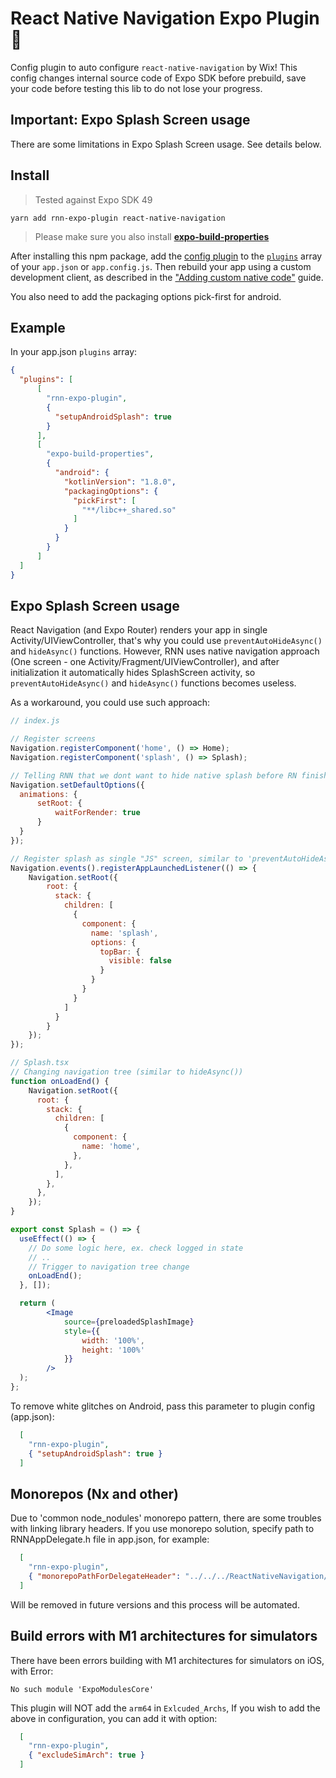 # React Native Navigation Expo Plugin 🧭
Config plugin to auto configure `react-native-navigation` by Wix!
This config changes internal source code of Expo SDK before prebuild, save your code before testing this lib to do not lose your progress.

## Important: Expo Splash Screen usage

There are some limitations in Expo Splash Screen usage. See details below.

## Install

> Tested against Expo SDK 49

```
yarn add rnn-expo-plugin react-native-navigation
```

> Please make sure you also install   **[expo-build-properties](https://docs.expo.dev/versions/latest/sdk/build-properties/)**

After installing this npm package, add the [config plugin](https://docs.expo.io/guides/config-plugins/) to the [`plugins`](https://docs.expo.io/versions/latest/config/app/#plugins) array of your `app.json` or `app.config.js`. Then rebuild your app using a custom development client, as described in the ["Adding custom native code"](https://docs.expo.io/workflow/customizing/) guide.

You also need to add the packaging options pick-first for android.

## Example

In your app.json `plugins` array:

```json
{
  "plugins": [
      [
        "rnn-expo-plugin",
        {
          "setupAndroidSplash": true
        }
      ],
      [
        "expo-build-properties",
        {
          "android": {
            "kotlinVersion": "1.8.0",
            "packagingOptions": {
              "pickFirst": [
                "**/libc++_shared.so"
              ]
            }
          }
        }
      ]
  ]
}
```

## Expo Splash Screen usage

React Navigation (and Expo Router) renders your app in single Activity/UIViewController, that's why you could use `preventAutoHideAsync()` and `hideAsync()` functions. However, RNN uses native navigation approach (One screen - one Activity/Fragment/UIViewController), and after initialization it automatically hides SplashScreen activity, so `preventAutoHideAsync()` and `hideAsync()` functions becomes useless.

As a workaround, you could use such approach:
```jsx
// index.js

// Register screens
Navigation.registerComponent('home', () => Home);
Navigation.registerComponent('splash', () => Splash);

// Telling RNN that we dont want to hide native splash before RN finishes initial render, this helps to remove white flashes/glitches
Navigation.setDefaultOptions({
  animations: {
      setRoot: {
          waitForRender: true
      }
  }
});

// Register splash as single "JS" screen, similar to 'preventAutoHideAsync'
Navigation.events().registerAppLaunchedListener(() => {
    Navigation.setRoot({
        root: {
          stack: {
            children: [
              {
                component: {
                  name: 'splash',
                  options: {
                    topBar: {
                      visible: false
                    }
                  }
                }
              }
            ]
          }
        }
    });
});

// Splash.tsx
// Changing navigation tree (similar to hideAsync())
function onLoadEnd() {
    Navigation.setRoot({
      root: {
        stack: {
          children: [
            {
              component: {
                name: 'home',
              },
            },
          ],
        },
      },
    });
}

export const Splash = () => {
  useEffect(() => {
    // Do some logic here, ex. check logged in state
    // ..
    // Trigger to navigation tree change
    onLoadEnd();
  }, []);

  return (
        <Image
            source={preloadedSplashImage}
            style={{
                width: '100%',
                height: '100%'
            }}
        />
  );
};
```
To remove white glitches on Android, pass this parameter to plugin config (app.json):
```json
  [
    "rnn-expo-plugin",
    { "setupAndroidSplash": true }
  ]
```

## Monorepos (Nx and other)

Due to 'common node_nodules' monorepo pattern, there are some troubles with linking library headers. If you use monorepo solution, specify path to RNNAppDelegate.h file in app.json, for example:

```json
  [
    "rnn-expo-plugin",
    { "monorepoPathForDelegateHeader": "../../../ReactNativeNavigation/ReactNativeNavigation.framework/Headers/RNNAppDelegate.h" }
  ]
```
Will be removed in future versions and this process will be automated.

## Build errors with M1 architectures for simulators

There have been errors building with M1 architectures for simulators on iOS, with Error:

```
No such module 'ExpoModulesCore' 
```

This plugin will NOT add the `arm64` in  `Exlcuded_Archs`, If you wish to add the above in configuration, you can add it with option:

```json
  [
    "rnn-expo-plugin",
    { "excludeSimArch": true }
  ]
```
